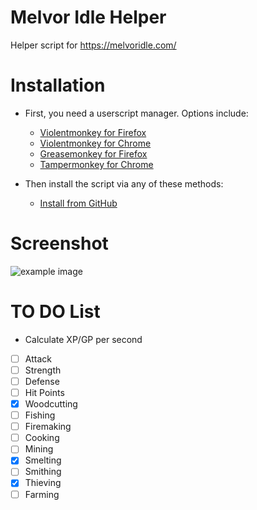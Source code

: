 # Melvor Idle Helper
Helper script for https://melvoridle.com/

# Installation

- First, you need a userscript manager. Options include:
  - [Violentmonkey for Firefox](https://addons.mozilla.org/en-US/firefox/addon/violentmonkey/)
  - [Violentmonkey for Chrome](https://chrome.google.com/webstore/detail/violentmonkey/jinjaccalgkegednnccohejagnlnfdag)
  - [Greasemonkey for Firefox](https://addons.mozilla.org/en-US/firefox/addon/greasemonkey/)
  - [Tampermonkey for Chrome](https://chrome.google.com/webstore/detail/tampermonkey/dhdgffkkebhmkfjojejmpbldmpobfkfo)

- Then install the script via any of these methods:
  - [Install from GitHub](https://raw.githubusercontent.com/RedSparr0w/Melvor-Idle-Helper/master/melvor-idle-helper-script.user.js)

# Screenshot

![example image](https://i.imgur.com/haCNvPH.png)

# TO DO List

- Calculate XP/GP per second
 - [ ] Attack
 - [ ] Strength
 - [ ] Defense
 - [ ] Hit Points
 - [x] Woodcutting
 - [ ] Fishing
 - [ ] Firemaking
 - [ ] Cooking
 - [ ] Mining
 - [x] Smelting
 - [ ] Smithing
 - [x] Thieving
 - [ ] Farming
